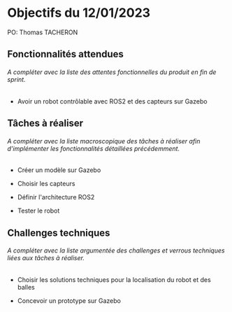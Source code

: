 # Objectifs du 12/01/2023

PO: Thomas TACHERON


## Fonctionnalités attendues

###### A compléter avec la liste des attentes fonctionnelles du produit en fin de sprint.
- Avoir un robot contrôlable avec ROS2 et des capteurs sur Gazebo

## Tâches à réaliser

###### A compléter avec la liste macroscopique des tâches à réaliser afin d'implémenter les fonctionnalités détaillées précédemment.
- Créer un modèle sur Gazebo

- Choisir les capteurs

- Définir l'architecture ROS2

- Tester le robot

## Challenges techniques

###### A compléter avec la liste argumentée des challenges et verrous techniques liées aux tâches à réaliser.
- Choisir les solutions techniques pour la localisation du robot et des balles

- Concevoir un prototype sur Gazebo
